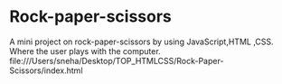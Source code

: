 # Rock-paper-scissors

A mini project on rock-paper-scissors by using JavaScript,HTML ,CSS. Where the user plays with the computer.
file:///Users/sneha/Desktop/TOP_HTMLCSS/Rock-Paper-Scissors/index.html
